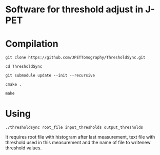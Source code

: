 Software for threshold adjust in J-PET
======================================

Compilation
===========

	git clone https://github.com/JPETTomography/ThresholdSync.git
	
	cd ThresholdSync
	
	git submodule update --init --recursive
	
	cmake .
	
	make


Using
=====

	./thresholdsync root_file input_thresholds output_thresholds

It requires root file with histogram after last measurement,
text file with threshold used in this measurement
and the name of file to writenew threshold values.